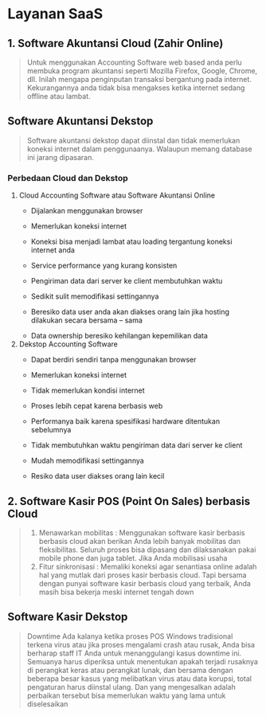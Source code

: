 # Layanan SaaS
## 1. Software Akuntansi Cloud (Zahir Online)
  > Untuk menggunakan Accounting Software web based anda perlu membuka program akuntansi seperti Mozilla Firefox, Google, Chrome, dll. Inilah mengapa penginputan transaksi bergantung pada internet. Kekurangannya anda tidak bisa mengakses ketika internet sedang  offline atau lambat.

## Software Akuntansi Dekstop 
  > Software akuntansi dekstop dapat diinstal dan tidak memerlukan koneksi internet dalam penggunaanya. Walaupun memang database ini jarang dipasaran.
  
### Perbedaan Cloud dan Dekstop
<ol>
  <li type='1'>Cloud Accounting Software atau Software Akuntansi Online</li>
    <ul><li>Dijalankan menggunakan browser</li></ul>
    <ul><li>Memerlukan koneksi internet</li></ul>
    <ul><li>Koneksi bisa menjadi lambat atau loading tergantung koneksi internet anda</li></ul>
    <ul><li>Service performance yang kurang konsisten</li></ul>
    <ul><li>Pengiriman data dari server ke client membutuhkan waktu</li></ul>
    <ul><li>Sedikit sulit memodifikasi settingannya</li></ul>
    <ul><li>Beresiko data user anda akan diakses orang lain jika hosting dilakukan secara bersama – sama</li></ul>
    <ul><li>Data ownership beresiko kehilangan kepemilikan data</li></ul>
  <li type='1'>Dekstop Accounting Software</li>
    <ul><li>Dapat berdiri sendiri tanpa menggunakan browser</li></ul>
    <ul><li>Memerlukan koneksi internet</li></ul>
    <ul><li>Tidak memerlukan kondisi internet</li></ul>
    <ul><li>Proses lebih cepat karena berbasis web</li></ul>
    <ul><li>Performanya baik karena spesifikasi hardware ditentukan sebelumnya</li></ul>
    <ul><li>Tidak membutuhkan waktu pengiriman data dari server ke client</li></ul>
    <ul><li>Mudah memodifikasi settingannya</li></ul>
    <ul><li>Resiko data user diakses orang lain kecil</li></ul>
</ol>

## 2. Software Kasir POS (Point On Sales) berbasis Cloud
  > 1. Menawarkan mobilitas : 
Menggunakan software kasir berbasis berbasis cloud akan berikan Anda lebih banyak mobilitas dan fleksibilitas. Seluruh proses bisa dipasang dan dilaksanakan pakai mobile phone dan juga tablet. Jika Anda mobilisasi usaha
  > 2. Fitur sinkronisasi : 
Memaliki koneksi agar senantiasa online adalah hal yang mutlak dari proses kasir berbasis cloud. Tapi bersama dengan punyai software kasir berbasis cloud yang terbaik, Anda masih bisa bekerja meski internet tengah down

## Software Kasir Dekstop
  > Downtime
Ada kalanya ketika proses POS Windows tradisional terkena virus atau jika proses mengalami crash atau rusak, Anda bisa berharap staff IT Anda untuk menanggulangi kasus downtime ini. Semuanya harus diperiksa untuk menentukan apakah terjadi rusaknya di perangkat keras atau perangkat lunak, dan bersama dengan beberapa besar kasus yang melibatkan virus atau data korupsi, total pengaturan harus diinstal ulang. Dan yang mengesalkan adalah perbaikan tersebut bisa memerlukan waktu yang lama untuk diselesaikan
